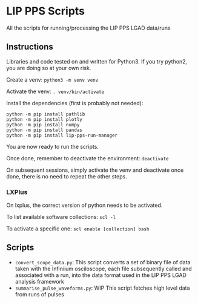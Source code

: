 # LIP PPS Scripts
All the scripts for running/processing the LIP PPS LGAD data/runs

## Instructions

Libraries and code tested on and written for Python3.
If you try python2, you are doing so at your own risk.

Create a venv: `python3 -m venv venv`

Activate the venv: `. venv/bin/activate`

Install the dependencies (first is probably not needed):
```shell
python -m pip install pathlib
python -m pip install plotly
python -m pip install numpy
python -m pip install pandas
python -m pip install lip-pps-run-manager
```

You are now ready to run the scripts.

Once done, remember to deactivate the environment: `deactivate`

On subsequent sessions, simply activate the venv and deactivate once done, there is no need to repeat the other steps.

### LXPlus
On lxplus, the correct version of python needs to be activated.

To list available software collections: `scl -l`

To activate a specific one: `scl enable [collection] bash`

## Scripts
- `convert_scope_data.py`: This script converts a set of binary file of data taken with the Infiniium osciloscope, each file subsequently called and associated with a run, into the data format used in the LIP PPS LGAD analysis framework
- `summarise_pulse_waveforms.py`: WIP This script fetches high level data from runs of pulses
